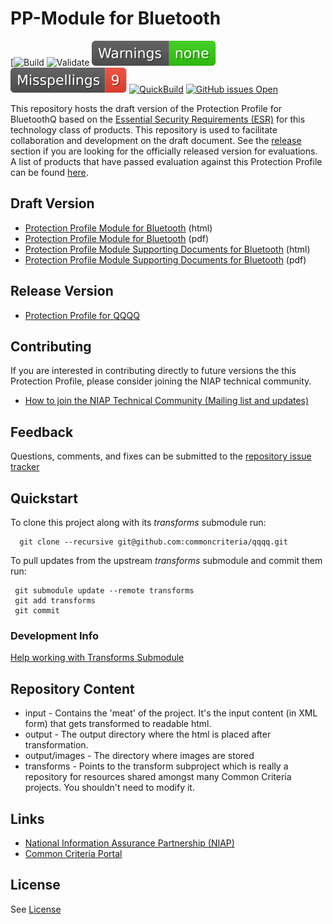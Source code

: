 
PP-Module for Bluetooth
===============
[![Build](https://github.com/commoncriteria/bluetooth/workflows/Build/badge.svg)
![Validate](https://github.com/commoncriteria/bluetooth/workflows/Validate/badge.svg)
[![SanityChecks](https://raw.githubusercontent.com/commoncriteria/bluetooth/gh-pages/master/warnings-badge.svg)](https://github.com/commoncriteria/bluetooth/blob/gh-pages/SanityChecksOutput.md)
[![SpellCheck](https://raw.githubusercontent.com/commoncriteria/bluetooth/gh-pages/master/spell-badge.svg)](https://github.com/commoncriteria/bluetooth/blob/gh-pages/SpellCheckReport.txt)
[![QuickBuild](https://github.com/commoncriteria/bluetooth/actions/workflows/quick_build.yml/badge.svg)](https://commoncriteria.github.io/bluetooth)
[![GitHub issues Open](https://img.shields.io/github/issues/commoncriteria/bluetooth.svg?maxAge=2592000)](https://github.com/commoncriteria/bluetooth/issues) 

This repository hosts the draft version of the Protection Profile for BluetoothQ based on the 
[Essential Security Requirements (ESR)](https://commoncriteria.github.io/pp/QQQQ/QQQQ-esr.html) for this technology class of 
products. This repository is used to facilitate collaboration and development on the draft document. 
See the [release](#Release-Version) section if you are looking for the officially released version for evaluations. 
A list of products that have passed evaluation against this Protection Profile can be found [here](QQQQ).

## Draft Version

* [Protection Profile Module for Bluetooth](https://commoncriteria.github.io/pp/bluetooth/bluetooth-release.html) (html)
* [Protection Profile Module for Bluetooth](https://commoncriteria.github.io/pp/bluetooth/bluetooth-release.pdf) (pdf)
* [Protection Profile Module Supporting Documents for Bluetooth](https://commoncriteria.github.io/pp/bluetooth/bluetooth-sd.html) (html)
* [Protection Profile Module Supporting Documents for Bluetooth](https://commoncriteria.github.io/pp/bluetooth/bluetooth-sd.pdf) (pdf)

## Release Version
* [Protection Profile for QQQQ](QQQQ)

## Contributing

If you are interested in contributing directly to future versions the this Protection Profile, please consider joining the NIAP technical community.
* [How to join the NIAP Technical Community (Mailing list and updates)](https://www.niap-ccevs.org/NIAP_Evolution/tech_communities.cfm)

## Feedback

Questions, comments, and fixes can be submitted to the [repository issue tracker](https://github.com/commoncriteria/QQQQ/issues)

## Quickstart
To clone this project along with its _transforms_ submodule run:

````
  git clone --recursive git@github.com:commoncriteria/qqqq.git
````
To pull updates from the upstream _transforms_ submodule and commit them run:
````
 git submodule update --remote transforms
 git add transforms
 git commit
````

### Development Info
[Help working with Transforms Submodule](https://github.com/commoncriteria/transforms/wiki/Working-with-Transforms-as-a-Submodule)

## Repository Content
* input - Contains the 'meat' of the project. It's the input content (in XML form) that gets transformed to readable html.
* output - The output directory where the html is placed after transformation.
* output/images - The directory where images are stored
* transforms - Points to the transform subproject which is really a repository for resources shared amongst many Common Criteria projects. You shouldn't need to modify it.

## Links 
* [National Information Assurance Partnership (NIAP)](https://www.niap-ccevs.org/)
* [Common Criteria Portal](https://www.commoncriteriaportal.org/)

## License
See [License](./LICENSE)
